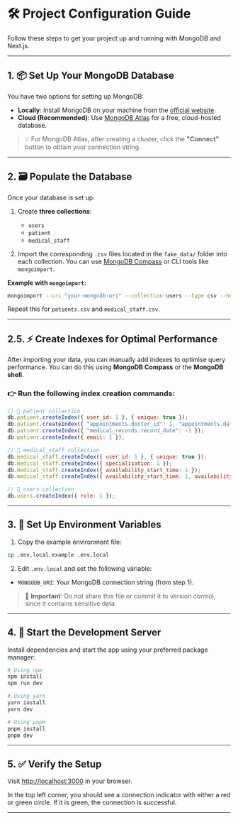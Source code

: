 # 🛠️ Project Configuration Guide

Follow these steps to get your project up and running with MongoDB and Next.js.

---

## 1. 📦 Set Up Your MongoDB Database

You have two options for setting up MongoDB:

- **Locally**: Install MongoDB on your machine from the [official website](https://www.mongodb.com/try/download/community).
- **Cloud (Recommended)**: Use [MongoDB Atlas](https://mongodb.com/atlas) for a free, cloud-hosted database.

> 💡 For MongoDB Atlas, after creating a cluster, click the **"Connect"** button to obtain your connection string.

---

## 2. 🗃️ Populate the Database

Once your database is set up:

1. Create **three collections**:
   - `users`
   - `patient`
   - `medical_staff`

2. Import the corresponding `.csv` files located in the `fake_data/` folder into each collection. You can use [MongoDB Compass](https://www.mongodb.com/products/compass) or CLI tools like `mongoimport`.

**Example with `mongoimport`:**
```bash
mongoimport --uri "your-mongodb-uri" --collection users --type csv --headerline --file ./fake_data/users.csv
```

Repeat this for `patients.csv` and `medical_staff.csv`.

---

## 2.5. ⚡ Create Indexes for Optimal Performance

After importing your data, you can manually add indexes to optimise query performance. You can do this using **MongoDB Compass** or the **MongoDB shell**.

### 👉 Run the following index creation commands:

```js
// 📁 patient collection
db.patient.createIndex({ user_id: 1 }, { unique: true });
db.patient.createIndex({ "appointments.doctor_id": 1, "appointments.date": 1 });
db.patient.createIndex({ "medical_records.record_date": -1 });
db.patient.createIndex({ email: 1 });

// 📁 medical_staff collection
db.medical_staff.createIndex({ user_id: 1 }, { unique: true });
db.medical_staff.createIndex({ specialisation: 1 });
db.medical_staff.createIndex({ availability_start_time: 1 });
db.medical_staff.createIndex({ availability_start_time: 1, availability_end_time: 1 });

// 📁 users collection
db.users.createIndex({ role: 1 });
```

---

## 3. 🔐 Set Up Environment Variables

1. Copy the example environment file:

```bash
cp .env.local.example .env.local
```

2. Edit `.env.local` and set the following variable:

- `MONGODB_URI`: Your MongoDB connection string (from step 1).

> 🛑 **Important**: Do not share this file or commit it to version control, since it contains sensitive data.

---

## 4. 🚀 Start the Development Server

Install dependencies and start the app using your preferred package manager:

```bash
# Using npm
npm install
npm run dev

# Using yarn
yarn install
yarn dev

# Using pnpm
pnpm install
pnpm dev
```

---

## 5. ✅ Verify the Setup

Visit [http://localhost:3000](http://localhost:3000) in your browser.

In the top left corner, you should see a connection indicator with either a red or green circle. If it is green, the connection is successful.

---
